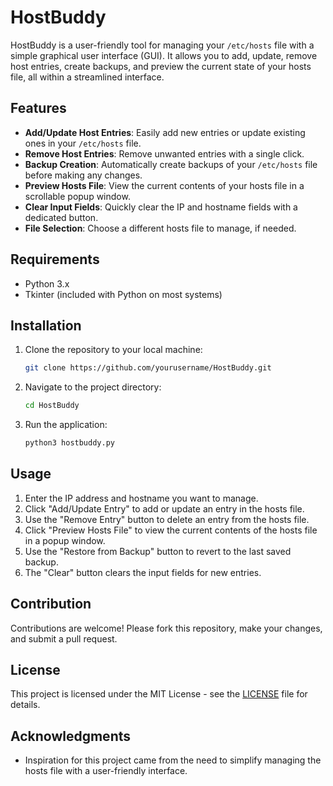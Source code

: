 # HostBuddy

HostBuddy is a user-friendly tool for managing your `/etc/hosts` file with a simple graphical user interface (GUI). It allows you to add, update, remove host entries, create backups, and preview the current state of your hosts file, all within a streamlined interface.

## Features

- **Add/Update Host Entries**: Easily add new entries or update existing ones in your `/etc/hosts` file.
- **Remove Host Entries**: Remove unwanted entries with a single click.
- **Backup Creation**: Automatically create backups of your `/etc/hosts` file before making any changes.
- **Preview Hosts File**: View the current contents of your hosts file in a scrollable popup window.
- **Clear Input Fields**: Quickly clear the IP and hostname fields with a dedicated button.
- **File Selection**: Choose a different hosts file to manage, if needed.

## Requirements

- Python 3.x
- Tkinter (included with Python on most systems)

## Installation

1. Clone the repository to your local machine:
    ```bash
    git clone https://github.com/yourusername/HostBuddy.git
    ```

2. Navigate to the project directory:
    ```bash
    cd HostBuddy
    ```

3. Run the application:
    ```bash
    python3 hostbuddy.py
    ```

## Usage

1. Enter the IP address and hostname you want to manage.
2. Click "Add/Update Entry" to add or update an entry in the hosts file.
3. Use the "Remove Entry" button to delete an entry from the hosts file.
4. Click "Preview Hosts File" to view the current contents of the hosts file in a popup window.
5. Use the "Restore from Backup" button to revert to the last saved backup.
6. The "Clear" button clears the input fields for new entries.

## Contribution

Contributions are welcome! Please fork this repository, make your changes, and submit a pull request.

## License

This project is licensed under the MIT License - see the [LICENSE](LICENSE) file for details.

## Acknowledgments

- Inspiration for this project came from the need to simplify managing the hosts file with a user-friendly interface.

